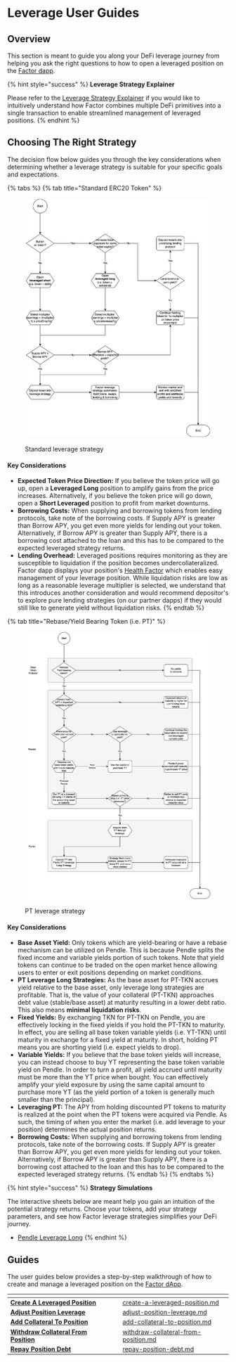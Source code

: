 # Leverage User Guides

## Overview

This section is meant to guide you along your DeFi leverage journey from helping you ask the right questions to how to open a leveraged position on the [Factor dapp](https://app.factor.fi/discover).

{% hint style="success" %}
**Leverage Strategy Explainer**

Please refer to the [Leverage Strategy Explainer](../../../getting-started/strategy-explainers/leverage.md) if you would like to intuitively understand how Factor combines multiple DeFi primitives into a single transaction to enable streamlined management of leveraged positions.
{% endhint %}

## Choosing The Right Strategy

The decision flow below guides you through the key considerations when determining whether a leverage strategy is suitable for your specific goals and expectations.&#x20;

{% tabs %}
{% tab title="Standard ERC20 Token" %}
<figure><img src="../../../.gitbook/assets/Decision_Trees-Standard.jpg" alt=""><figcaption><p>Standard leverage strategy</p></figcaption></figure>

#### Key Considerations

* **Expected Token Price Direction:** If you believe the token price will go up, open a **Leveraged Long** position to amplify gains from the price increases. Alternatively, if you believe the token price will go down, open a **Short Leveraged** position to profit from market downturns.
* **Borrowing Costs:** When supplying and borrowing tokens from lending protocols, take note of the borrowing costs. If Supply APY is greater than Borrow APY, you get even more yields for lending out your token. Alternatively, if Borrow APY is greater than Supply APY, there is a borrowing cost attached to the loan and this has to be compared to the expected leveraged strategy returns.
* **Lending Overhead:** Leveraged positions requires monitoring as they are susceptible to liquidation if the position becomes undercollateralized. Factor dapp displays your position's [Health Factor](../../../getting-started/glossary.md#health-factor) which enables easy management of your leverage position. While liquidation risks are low as long as a reasonable leverage multiplier is selected, we understand that this introduces another consideration and would recommend depositor's to explore pure lending strategies (on our partner dapps) if they would still like to generate yield without liquidation risks.
{% endtab %}

{% tab title="Rebase/Yield Bearing Token (i.e. PT)" %}
<figure><img src="../../../.gitbook/assets/PT_Leverage_Strat.jpeg" alt=""><figcaption><p>PT leverage strategy</p></figcaption></figure>

#### Key Considerations

* **Base Asset Yield:** Only tokens which are yield-bearing or have a rebase mechanism can be utilized on Pendle. This is because Pendle splits the fixed income and variable yields portion of such tokens. Note that yield tokens can continue to be traded on the open market hence allowing users to enter or exit positions depending on market conditions.
* **PT Leverage Long Strategies:** As the base asset for PT-TKN accrues yield relative to the base asset, only leverage long strategies are profitable. That is, the value of your collateral (PT-TKN) approaches debt value (stable/base asset) at maturity resulting in a lower debt ratio. This also means **minimal liquidation risks**.
* **Fixed Yields:** By exchanging TKN for PT-TKN on Pendle, you are effectively locking in the fixed yields if you hold the PT-TKN to maturity. In effect, you are selling all base token variable yields (i.e. YT-TKN) until maturity in exchange for a fixed yield at maturity. In short, holding PT means you are shorting yield (i.e. expect yields to drop).
* **Variable Yields:** If you believe that the base token yields will increase, you can instead choose to buy YT representing the base token variable yield on Pendle. In order to turn a profit, all yield accrued until maturity must be more than the YT price when bought. You can effectively amplify your yield exposure by using the same capital amount to purchase more YT (as the yield portion of a token is generally much smaller than the principal).
* **Leveraging PT:** The APY from holding discounted PT tokens to maturity is realized at the point when the PT tokens were acquired via Pendle. As such, the timing of when you enter the market (i.e. add leverage to your position) determines the actual position returns.
* **Borrowing Costs:** When supplying and borrowing tokens from lending protocols, take note of the borrowing costs. If Supply APY is greater than Borrow APY, you get even more yields for lending out your token. Alternatively, if Borrow APY is greater than Supply APY, there is a borrowing cost attached to the loan and this has to be compared to the expected leveraged strategy returns.
{% endtab %}
{% endtabs %}

{% hint style="success" %}
**Strategy Simulations**

The interactive sheets below are meant help you gain an intuition of the potential strategy returns. Choose your tokens, add your strategy parameters, and see how Factor leverage strategies simplifies your DeFi journey.

* [Pendle Leverage Long](https://docs.google.com/spreadsheets/d/1EzPB9GwADL1NBvRRC-xdisb4Z6WdfUZAQmhxEjIyaP0/edit?usp=sharing)
{% endhint %}

## Guides

The user guides below provides a step-by-step walkthrough of how to create and manage a leveraged position on the [Factor dApp](https://app.factor.fi/).&#x20;

<table data-view="cards"><thead><tr><th></th><th data-hidden></th><th data-hidden></th><th data-hidden data-card-target data-type="content-ref"></th></tr></thead><tbody><tr><td><a href="create-a-leveraged-position.md"><strong>Create A Leveraged Position</strong></a></td><td></td><td></td><td><a href="create-a-leveraged-position.md">create-a-leveraged-position.md</a></td></tr><tr><td><a href="adjust-position-leverage.md"><strong>Adjust Position Leverage</strong></a></td><td></td><td></td><td><a href="adjust-position-leverage.md">adjust-position-leverage.md</a></td></tr><tr><td><a href="add-collateral-to-position.md"><strong>Add Collateral To Position</strong></a></td><td></td><td></td><td><a href="add-collateral-to-position.md">add-collateral-to-position.md</a></td></tr><tr><td><a href="withdraw-collateral-from-position.md"><strong>Withdraw Collateral From Position</strong></a></td><td></td><td></td><td><a href="withdraw-collateral-from-position.md">withdraw-collateral-from-position.md</a></td></tr><tr><td><a href="repay-position-debt.md"><strong>Repay Position Debt</strong></a></td><td></td><td></td><td><a href="repay-position-debt.md">repay-position-debt.md</a></td></tr></tbody></table>
